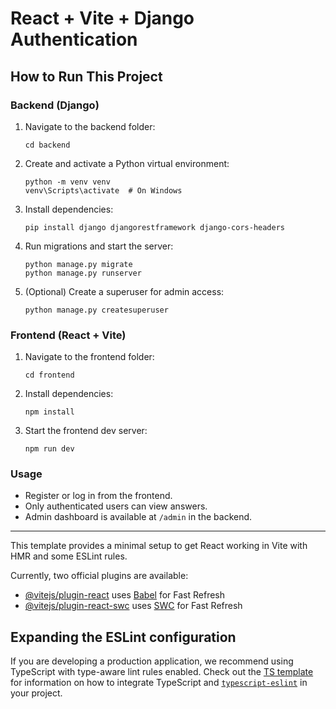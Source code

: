 # React + Vite + Django Authentication

## How to Run This Project

### Backend (Django)
1. Navigate to the backend folder:
   ```
   cd backend
   ```
2. Create and activate a Python virtual environment:
   ```
   python -m venv venv
   venv\Scripts\activate  # On Windows
   ```
3. Install dependencies:
   ```
   pip install django djangorestframework django-cors-headers
   ```
4. Run migrations and start the server:
   ```
   python manage.py migrate
   python manage.py runserver
   ```
5. (Optional) Create a superuser for admin access:
   ```
   python manage.py createsuperuser
   ```

### Frontend (React + Vite)
1. Navigate to the frontend folder:
   ```
   cd frontend
   ```
2. Install dependencies:
   ```
   npm install
   ```
3. Start the frontend dev server:
   ```
   npm run dev
   ```

### Usage
- Register or log in from the frontend.
- Only authenticated users can view answers.
- Admin dashboard is available at `/admin` in the backend.

---

This template provides a minimal setup to get React working in Vite with HMR and some ESLint rules.

Currently, two official plugins are available:

- [@vitejs/plugin-react](https://github.com/vitejs/vite-plugin-react/blob/main/packages/plugin-react) uses [Babel](https://babeljs.io/) for Fast Refresh
- [@vitejs/plugin-react-swc](https://github.com/vitejs/vite-plugin-react/blob/main/packages/plugin-react-swc) uses [SWC](https://swc.rs/) for Fast Refresh

## Expanding the ESLint configuration

If you are developing a production application, we recommend using TypeScript with type-aware lint rules enabled. Check out the [TS template](https://github.com/vitejs/vite/tree/main/packages/create-vite/template-react-ts) for information on how to integrate TypeScript and [`typescript-eslint`](https://typescript-eslint.io) in your project.
